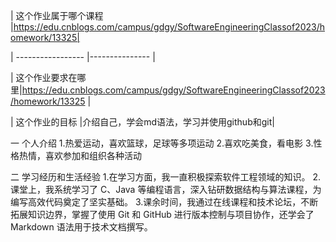 | 这个作业属于哪个课程 |https://edu.cnblogs.com/campus/gdgy/SoftwareEngineeringClassof2023/homework/13325|

| ----------------- |--------------- |

| 这个作业要求在哪里|https://edu.cnblogs.com/campus/gdgy/SoftwareEngineeringClassof2023/homework/13325 |

| 这个作业的目标 |介绍自己，学会md语法，学习并使用github和git|

一 个人介绍
1.热爱运动，喜欢篮球，足球等多项运动
2.喜欢吃美食，看电影
3.性格热情，喜欢参加和组织各种活动

二 学习经历和生活经验
1.在学习方面，我一直积极探索软件工程领域的知识。
2.课堂上，我系统学习了 C、Java 等编程语言，深入钻研数据结构与算法课程，为编写高效代码奠定了坚实基础。
3.课余时间，我通过在线课程和技术论坛，不断拓展知识边界，掌握了使用 Git 和 GitHub 进行版本控制与项目协作，还学会了 Markdown 语法用于技术文档撰写。
<!--
**masssi00/masssi00** is a ✨ _special_ ✨ repository because its `README.md` (this file) appears on your GitHub profile.

Here are some ideas to get you started:

- 🔭 I’m currently working on ...
- 🌱 I’m currently learning ...
- 👯 I’m looking to collaborate on ...
- 🤔 I’m looking for help with ...
- 💬 Ask me about ...
- 📫 How to reach me: ...
- 😄 Pronouns: ...
- ⚡ Fun fact: ...
-->
